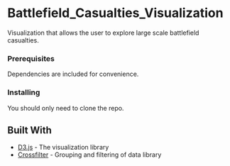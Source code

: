 # Battlefield_Casualties_Visualization
 Visualization that allows the user to explore large scale battlefield casualties.

### Prerequisites

Dependencies are included for convenience.

### Installing

You should only need to clone the repo.

## Built With

* [D3.js](https://d3js.org/) - The visualization library
* [Crossfilter](https://square.github.io/crossfilter/) - Grouping and filtering of data library